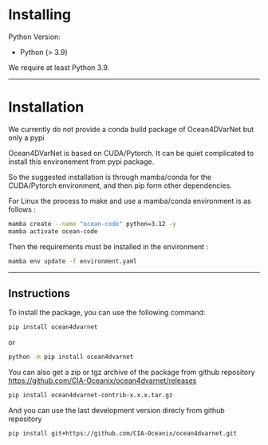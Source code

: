 # Installing

Python Version: 

- Python (> 3.9)

We require at least Python 3.9.

---
# Installation

We currently do not provide a conda build package of Ocean4DVarNet but only a pypi

Ocean4DVarNet is based on CUDA/Pytorch. It can be quiet complicated to install this environement from pypi package.

So the suggested installation is through mamba/conda for the CUDA/Pytorch environment, and  then pip form other dependencies.

For Linux the process to make and use a mamba/conda environment is as follows :
``` bash
mamba create --name "ocean-code" python=3.12 -y
mamba activate ocean-code
```
Then the requirements must be installed in the environment :
``` bash
mamba env update -f environment.yaml
```

---
## Instructions

To install the package, you can use the following command:
``` bash
pip install ocean4dvarnet
```
or
``` bash
python -m pip install ocean4dvarnet
```


You can also get a zip or tgz archive of the package from github repository https://github.com/CIA-Oceanix/ocean4dvarnet/releases
``` bash
pip install ocean4dvarnet-contrib-x.x.x.tar.gz
```

And you can use the last development version direcly from github repository
``` bash
pip install git+https://github.com/CIA-Oceanix/ocean4dvarnet.git
```

